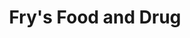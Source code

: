 ---
title: "Fry's Food and Drug"
url: /tempe/frys-food-and-drug-south-mill-avenue/
shop: Supermarkt
---
